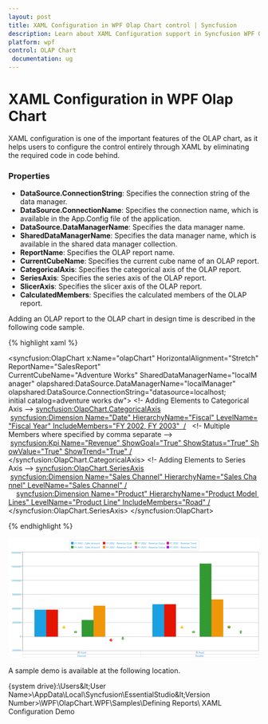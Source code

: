 ```yaml
---
layout: post
title: XAML Configuration in WPF Olap Chart control | Syncfusion
description: Learn about XAML Configuration support in Syncfusion WPF Olap Chart control, its elements and more details.
platform: wpf
control: OLAP Chart
 documentation: ug
---
```


# XAML Configuration in WPF Olap Chart

XAML configuration is one of the important features of the OLAP chart, as it helps users to configure the control entirely through XAML by eliminating the required code in code behind. 

### Properties 
* **DataSource.ConnectionString**: Specifies the connection string of the data manager.
* **DataSource.ConnectionName**: Specifies the connection name, which is available in the App.Config file of the application.
* **DataSource.DataManagerName**: Specifies the data manager name.
* **SharedDataManagerName**: Specifies the data manager name, which is available in the shared data manager collection.
* **ReportName**: Specifies the OLAP report name.
* **CurrentCubeName**: Specifies the current cube name of an OLAP report.
* **CategoricalAxis**: Specifies the categorical axis of the OLAP report.
* **SeriesAxis**: Specifies the series axis of the OLAP report.
* **SlicerAxis**: Specifies the slicer axis of the OLAP report.
* **CalculatedMembers**: Specifies the calculated members of the OLAP report.

Adding an OLAP report to the OLAP chart in design time is described in the following code sample.

{% highlight xaml %}

<syncfusion:OlapChart x:Name="olapChart" HorizontalAlignment="Stretch" ReportName="SalesReport"
		CurrentCubeName="Adventure Works" SharedDataManagerName="localManager"
		olapshared:DataSource.DataManagerName="localManager"
		olapshared:DataSource.ConnectionString="datasource=localhost; initial catalog=adventure works dw">
<!- Adding Elements to Categorical Axis -->
	<syncfusion:OlapChart.CategoricalAxis>
		 <syncfusion:Dimension Name="Date" HierarchyName="Fiscal" LevelName="Fiscal Year" IncludeMembers="FY 2002, FY 2003"  />   <!- Multiple Members where specified by comma separate -->                 
		 <syncfusion:Kpi Name="Revenue" ShowGoal="True" ShowStatus="True" ShowValue="True" ShowTrend="True" />
	</syncfusion:OlapChart.CategoricalAxis>
<!- Adding Elements to Series Axis -->
	<syncfusion:OlapChart.SeriesAxis>
		 <syncfusion:Dimension Name="Sales Channel" HierarchyName="Sales Channel" LevelName="Sales Channel" />
	     <syncfusion:Dimension Name="Product" HierarchyName="Product Model Lines" LevelName="Product Line" IncludeMembers="Road" />
	</syncfusion:OlapChart.SeriesAxis>
</syncfusion:OlapChart>

{% endhighlight %}
 
![XAML-Configuration_img1](XAML-Configuration_images/XAML-Configuration_img1.png)

A sample demo is available at the following location.

{system drive}:\Users\&lt;User Name&gt;\AppData\Local\Syncfusion\EssentialStudio\&lt;Version Number&gt;\WPF\OlapChart.WPF\Samples\Defining Reports\ XAML Configuration Demo

